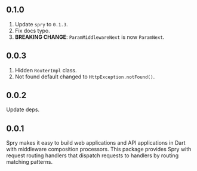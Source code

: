 ## 0.1.0

1. Update `spry` to `0.1.3`.
2. Fix docs typo.
3. **BREAKING CHANGE**: `ParamMiddlewareNext` is now `ParamNext`.

## 0.0.3

1. Hidden `RouterImpl` class.
2. Not found default changed to `HttpException.notFound()`.

## 0.0.2

Update deps.

## 0.0.1

Spry makes it easy to build web applications and API applications in Dart with middleware composition processors. This package provides Spry with request routing handlers that dispatch requests to handlers by routing matching patterns.
